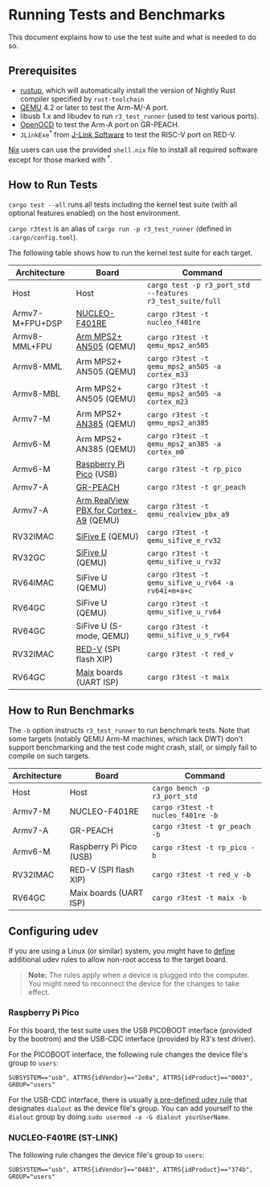 # Running Tests and Benchmarks

This document explains how to use the test suite and what is needed to do so.

## Prerequisites

 - [rustup][], which will automatically install the version of Nightly Rust compiler specified by `rust-toolchain`
 - [QEMU](https://www.qemu.org/) 4.2 or later to test the Arm-M/-A port.
 - libusb 1.x and libudev to run `r3_test_runner` (used to test various ports).
 - [OpenOCD](http://openocd.org) to test the Arm-A port on GR-PEACH.
 - `JLinkExe`<sup>†</sup> from [J-Link Software][] to test the RISC-V port on RED-V.

[rustup]: https://rustup.rs/
[J-Link Software]: https://www.segger.com/downloads/jlink#J-LinkSoftwareAndDocumentationPack

[Nix][] users can use the provided `shell.nix` file to install all required software except for those marked with <sup>†</sup>.

[Nix]: https://nixos.org/nix/

## How to Run Tests

`cargo test --all` runs all tests including the kernel test suite (with all optional features enabled) on the host environment.

`cargo r3test` is an alias of `cargo run -p r3_test_runner` (defined in `.cargo/config.toml`).

The following table shows how to run the kernel test suite for each target.

|   Architecture  |                   Board                   |                          Command                          |
|-----------------|-------------------------------------------|-----------------------------------------------------------|
| Host            | Host                                      | `cargo test -p r3_port_std --features r3_test_suite/full` |
| Armv7-M+FPU+DSP | [NUCLEO-F401RE][]                         | `cargo r3test -t nucleo_f401re`                           |
| Armv8-MML+FPU   | [Arm MPS2+][] [AN505][] (QEMU)            | `cargo r3test -t qemu_mps2_an505`                         |
| Armv8-MML       | Arm MPS2+ AN505 (QEMU)                    | `cargo r3test -t qemu_mps2_an505 -a cortex_m33`           |
| Armv8-MBL       | Arm MPS2+ AN505 (QEMU)                    | `cargo r3test -t qemu_mps2_an505 -a cortex_m23`           |
| Armv7-M         | Arm MPS2+ [AN385][] (QEMU)                | `cargo r3test -t qemu_mps2_an385`                         |
| Armv6-M         | Arm MPS2+ AN385 (QEMU)                    | `cargo r3test -t qemu_mps2_an385 -a cortex_m0`            |
| Armv6-M         | [Raspberry Pi Pico][] (USB)               | `cargo r3test -t rp_pico`                                 |
| Armv7-A         | [GR-PEACH][]                              | `cargo r3test -t gr_peach`                                |
| Armv7-A         | [Arm RealView PBX for Cortex-A9][] (QEMU) | `cargo r3test -t qemu_realview_pbx_a9`                    |
| RV32IMAC        | [SiFive E][] (QEMU)                       | `cargo r3test -t qemu_sifive_e_rv32`                      |
| RV32GC          | [SiFive U][] (QEMU)                       | `cargo r3test -t qemu_sifive_u_rv32`                      |
| RV64IMAC        | SiFive U (QEMU)                           | `cargo r3test -t qemu_sifive_u_rv64 -a rv64i+m+a+c`       |
| RV64GC          | SiFive U (QEMU)                           | `cargo r3test -t qemu_sifive_u_rv64`                      |
| RV64GC          | SiFive U (S-mode, QEMU)                   | `cargo r3test -t qemu_sifive_u_s_rv64`                    |
| RV32IMAC        | [RED-V][] (SPI flash XIP)                 | `cargo r3test -t red_v`                                   |
| RV64GC          | [Maix][] boards (UART ISP)                | `cargo r3test -t maix`                                    |

[NUCLEO-F401RE]: https://www.st.com/en/evaluation-tools/nucleo-f401re.html
[Arm MPS2+]: https://developer.arm.com/tools-and-software/development-boards/fpga-prototyping-boards/mps2
[AN505]: http://infocenter.arm.com/help/topic/com.arm.doc.dai0505b/index.html
[AN385]: https://developer.arm.com/documentation/dai0385/d/
[GR-PEACH]: https://www.renesas.com/us/en/products/gadget-renesas/boards/gr-peach.html
[Arm RealView PBX for Cortex-A9]: https://developer.arm.com/docs/dui0440/latest/preface
[SiFive E]: https://github.com/sifive/freedom-e-sdk
[SiFive U]: https://github.com/sifive/freedom-u-sdk
[RED-V]: https://www.sparkfun.com/products/15594?_ga=2.171541280.1047902909.1599963676-1377824336.1599963676
[Maix]: https://maixduino.sipeed.com/en/
[Raspberry Pi Pico]: https://pico.raspberrypi.org/

## How to Run Benchmarks

The `-b` option instructs `r3_test_runner` to run benchmark tests. Note that some targets (notably QEMU Arm-M machines, which lack DWT) don't support benchmarking and the test code might crash, stall, or simply fail to compile on such targets.

| Architecture |          Board          |              Command               |
|--------------|-------------------------|------------------------------------|
| Host         | Host                    | `cargo bench -p r3_port_std`       |
| Armv7-M      | NUCLEO-F401RE           | `cargo r3test -t nucleo_f401re -b` |
| Armv7-A      | GR-PEACH                | `cargo r3test -t gr_peach -b`      |
| Armv6-M      | Raspberry Pi Pico (USB) | `cargo r3test -t rp_pico -b`       |
| RV32IMAC     | RED-V (SPI flash XIP)   | `cargo r3test -t red_v -b`         |
| RV64GC       | Maix boards (UART ISP)  | `cargo r3test -t maix -b`          |


## Configuring udev

If you are using a Linux (or similar) system, you might have to [define][] additional udev rules to allow non-root access to the target board.

> **Note:** The rules apply when a device is plugged into the computer. You might need to reconnect the device for the changes to take effect.

[define]: https://wiki.archlinux.org/title/udev

### Raspberry Pi Pico

For this board, the test suite uses the USB PICOBOOT interface (provided by the bootrom) and the USB-CDC interface (provided by R3's test driver).

For the PICOBOOT interface, the following rule changes the device file's group to `users`:

```
SUBSYSTEM=="usb", ATTRS{idVendor}=="2e8a", ATTRS{idProduct}=="0003", GROUP="users"
```

For the USB-CDC interface, there is usually [a pre-defined udev rule][] that designates `dialout` as the device file's group. You can add yourself to the `dialout` group by doing `sudo usermod -a -G dialout yourUserName`.

[a pre-defined udev rule]: https://unix.stackexchange.com/questions/395464/permissions-incorrect-on-symlink-to-dev-ttyacm0-created-by-udev-rule

### NUCLEO-F401RE (ST-LINK)

The following rule changes the device file's group to `users`:

```
SUBSYSTEM=="usb", ATTRS{idVendor}=="0483", ATTRS{idProduct}=="374b", GROUP="users"
```
